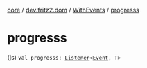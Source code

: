 [core](../../index.md) / [dev.fritz2.dom](../index.md) / [WithEvents](index.md) / [progresss](./progresss.md)

# progresss

(js) `val progresss: `[`Listener`](../-listener/index.md)`<`[`Event`](https://kotlinlang.org/api/latest/jvm/stdlib/org.w3c.dom.events/-event/index.html)`, T>`
